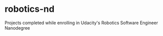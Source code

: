 # robotics-nd
 Projects completed while enrolling in Udacity's Robotics Software Engineer Nanodegree
